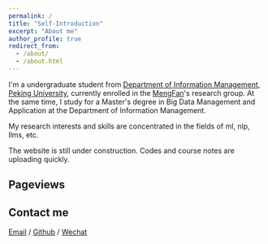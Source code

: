 ```yaml
---
permalink: /
title: "Self-Introduction"
excerpt: "About me"
author_profile: true
redirect_from: 
  - /about/
  - /about.html
---
```


I'm a undergraduate student from [Department of Information Management](https://www.im.pku.edu.cn/), [Peking University](https://www.pku.edu.cn/), currently enrolled in the [MengFan](https://www.im.pku.edu.cn/szll/xxzzyxxsjyjs/mf/index.htm)'s research group. At the same time, I study for a Master's degree in Big Data Management and Application at the Department of Information Management.

My research interests and skills are concentrated in the fields of ml, nlp, llms, etc.  <!--My research interest includes computer vision, computer graphics, machine learning, and computational photography.-->

<!--I am very fortunate to be advised by [Prof. XXX](https://www.XXX.com/) of XXX Lab from [School of Computer Science](https://cs.pku.edu.cn/), Peking University. I was advised by [Prof. XX](https://XXX.pku.edu.cn/) from [School of Computer Science](https://cs.pku.edu.cn/), Peking University.-->

<!--You can find my CV here: [Curriculum Vitae](../assets/Curriculum_Vitae.pdf).-->

The website is still under construction. Codes and course notes are uploading quickly.

<h2>Pageviews</h2>
<script type="text/javascript" id="mapmyvisitors" src="//mapmyvisitors.com/map.js?d=i24vem627Blo3jzQMlPAYUqZu3_k6Q3E7RNVyXkMYug&cl=ffffff&w=a"></script>
<h2>Contact me</h2>


[Email](mailto:2100016634@stu.pku.edu.cn) / [Github](https://github.com/CarlYuHQ) / [Wechat](../images/wechat.png) 

